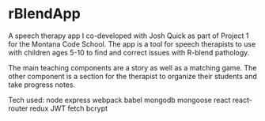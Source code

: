 # rBlendApp
A speech therapy app I co-developed with Josh Quick as part of Project 1 for the Montana Code School. 
The app is a tool for speech therapists to use with children ages 5-10 to find and correct issues with R-blend pathology.

The main teaching components are a story as well as a matching game. The other component is a section for the therapist to organize their students and take progress notes.

Tech used:
node
express
webpack
babel
mongodb
mongoose
react
react-router
redux
JWT
fetch
bcrypt
